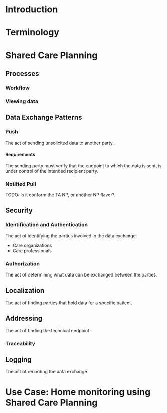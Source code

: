# Introduction

# Terminology

# Shared Care Planning

## Processes

### Workflow

### Viewing data

## Data Exchange Patterns

### Push
The act of sending unsolicited data to another party.

#### Requirements
The sending party must verify that the endpoint to which the data is sent, is under control of the intended recipient party.

### Notified Pull
TODO: Is it conform the TA NP, or another NP flavor?

## Security

### Identification and Authentication
The act of identifying the parties involved in the data exchange:

- Care organizations
- Care professionals

### Authorization
The act of determining what data can be exchanged between the parties.

## Localization
The act of finding parties that hold data for a specific patient.

## Addressing
The act of finding the technical endpoint.

### Traceability

## Logging
The act of recording the data exchange.

# Use Case: Home monitoring using Shared Care Planning
